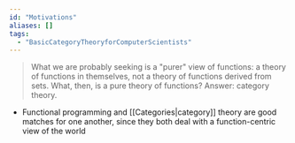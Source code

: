 ```yaml
---
id: "Motivations"
aliases: []
tags:
  - "BasicCategoryTheoryforComputerScientists"
---
```


> What we are probably seeking is a "purer" view of functions: a theory of
> functions in themselves, not a theory of functions derived from sets. What,
> then, is a pure theory of functions? Answer: category theory.

- Functional programming and [[Categories|category]] theory are good matches for
  one another, since they both deal with a function-centric view of the world

